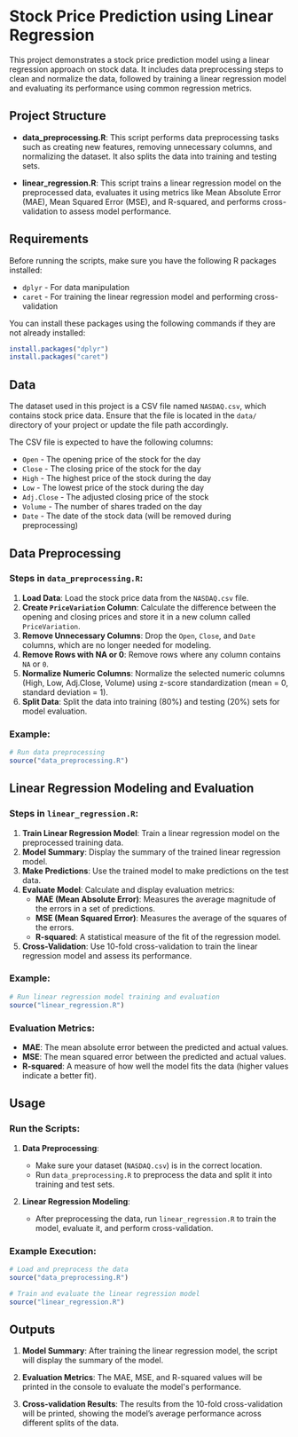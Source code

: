 # Stock Price Prediction using Linear Regression

This project demonstrates a stock price prediction model using a linear regression approach on stock data. It includes data preprocessing steps to clean and normalize the data, followed by training a linear regression model and evaluating its performance using common regression metrics.

## Project Structure

- **data_preprocessing.R**: This script performs data preprocessing tasks such as creating new features, removing unnecessary columns, and normalizing the dataset. It also splits the data into training and testing sets.
  
- **linear_regression.R**: This script trains a linear regression model on the preprocessed data, evaluates it using metrics like Mean Absolute Error (MAE), Mean Squared Error (MSE), and R-squared, and performs cross-validation to assess model performance.

## Requirements

Before running the scripts, make sure you have the following R packages installed:

- `dplyr` - For data manipulation
- `caret` - For training the linear regression model and performing cross-validation

You can install these packages using the following commands if they are not already installed:

```r
install.packages("dplyr")
install.packages("caret")
```

## Data

The dataset used in this project is a CSV file named `NASDAQ.csv`, which contains stock price data. Ensure that the file is located in the `data/` directory of your project or update the file path accordingly.

The CSV file is expected to have the following columns:

- `Open` - The opening price of the stock for the day
- `Close` - The closing price of the stock for the day
- `High` - The highest price of the stock during the day
- `Low` - The lowest price of the stock during the day
- `Adj.Close` - The adjusted closing price of the stock
- `Volume` - The number of shares traded on the day
- `Date` - The date of the stock data (will be removed during preprocessing)

## Data Preprocessing

### Steps in `data_preprocessing.R`:
1. **Load Data**: Load the stock price data from the `NASDAQ.csv` file.
2. **Create `PriceVariation` Column**: Calculate the difference between the opening and closing prices and store it in a new column called `PriceVariation`.
3. **Remove Unnecessary Columns**: Drop the `Open`, `Close`, and `Date` columns, which are no longer needed for modeling.
4. **Remove Rows with NA or 0**: Remove rows where any column contains `NA` or `0`.
5. **Normalize Numeric Columns**: Normalize the selected numeric columns (High, Low, Adj.Close, Volume) using z-score standardization (mean = 0, standard deviation = 1).
6. **Split Data**: Split the data into training (80%) and testing (20%) sets for model evaluation.

### Example:
```r
# Run data preprocessing
source("data_preprocessing.R")
```

## Linear Regression Modeling and Evaluation

### Steps in `linear_regression.R`:
1. **Train Linear Regression Model**: Train a linear regression model on the preprocessed training data.
2. **Model Summary**: Display the summary of the trained linear regression model.
3. **Make Predictions**: Use the trained model to make predictions on the test data.
4. **Evaluate Model**: Calculate and display evaluation metrics:
   - **MAE (Mean Absolute Error)**: Measures the average magnitude of the errors in a set of predictions.
   - **MSE (Mean Squared Error)**: Measures the average of the squares of the errors.
   - **R-squared**: A statistical measure of the fit of the regression model.
5. **Cross-Validation**: Use 10-fold cross-validation to train the linear regression model and assess its performance.

### Example:
```r
# Run linear regression model training and evaluation
source("linear_regression.R")
```

### Evaluation Metrics:
- **MAE**: The mean absolute error between the predicted and actual values.
- **MSE**: The mean squared error between the predicted and actual values.
- **R-squared**: A measure of how well the model fits the data (higher values indicate a better fit).

## Usage

### Run the Scripts:
1. **Data Preprocessing**:
   - Make sure your dataset (`NASDAQ.csv`) is in the correct location.
   - Run `data_preprocessing.R` to preprocess the data and split it into training and test sets.

2. **Linear Regression Modeling**:
   - After preprocessing the data, run `linear_regression.R` to train the model, evaluate it, and perform cross-validation.

### Example Execution:
```r
# Load and preprocess the data
source("data_preprocessing.R")

# Train and evaluate the linear regression model
source("linear_regression.R")
```

## Outputs

1. **Model Summary**: After training the linear regression model, the script will display the summary of the model.
   
2. **Evaluation Metrics**: The MAE, MSE, and R-squared values will be printed in the console to evaluate the model's performance.

3. **Cross-validation Results**: The results from the 10-fold cross-validation will be printed, showing the model’s average performance across different splits of the data.
